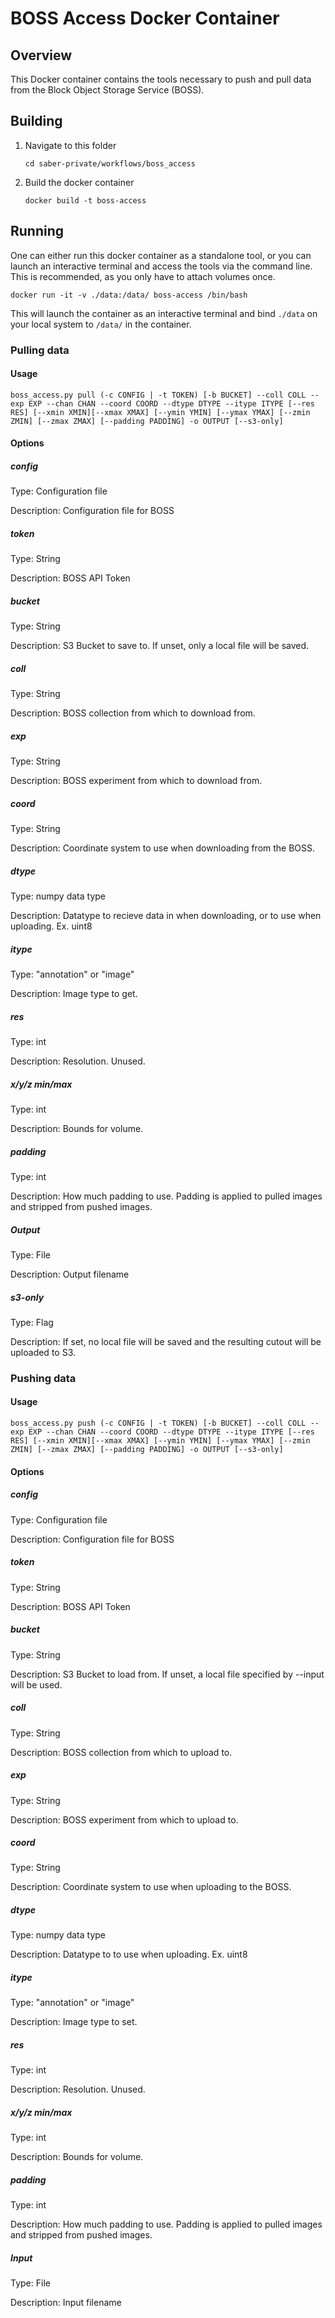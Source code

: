# BOSS Access Docker Container 

## Overview

This Docker container contains the tools necessary to push and pull data from the Block Object Storage Service (BOSS). 

## Building

1. Navigate to this folder

    ```
    cd saber-private/workflows/boss_access
    ```
1. Build the docker container

    ```
    docker build -t boss-access
    ```

## Running

One can either run this docker container as a standalone tool, or you can launch an interactive terminal and access the tools via the command line. This is recommended, as you only have to attach volumes once.

```
docker run -it -v ./data:/data/ boss-access /bin/bash 
```

This will launch the container as an interactive terminal and bind `./data` on your local system to `/data/` in the container.

### Pulling data

#### Usage

```
boss_access.py pull (-c CONFIG | -t TOKEN) [-b BUCKET] --coll COLL --exp EXP --chan CHAN --coord COORD --dtype DTYPE --itype ITYPE [--res RES] [--xmin XMIN][--xmax XMAX] [--ymin YMIN] [--ymax YMAX] [--zmin ZMIN] [--zmax ZMAX] [--padding PADDING] -o OUTPUT [--s3-only]
```
#### Options

##### config

Type: Configuration file

Description: Configuration file for BOSS

##### token

Type: String

Description: BOSS API Token

##### bucket

Type: String

Description: S3 Bucket to save to. If unset, only a local file will be saved.

##### coll

Type: String

Description: BOSS collection from which to download from.

##### exp

Type: String

Description: BOSS experiment from which to download from.

##### coord

Type: String

Description: Coordinate system to use when downloading from the BOSS.

##### dtype

Type: numpy data type

Description: Datatype to recieve data in when downloading, or to use when uploading. Ex. uint8

##### itype

Type: "annotation" or "image"

Description: Image type to get.

##### res

Type: int

Description: Resolution. Unused.

##### x/y/z min/max

Type: int

Description: Bounds for volume.

##### padding

Type: int

Description: How much padding to use. Padding is applied to pulled images and stripped from pushed images.

##### Output

Type: File

Description: Output filename

##### s3-only

Type: Flag

Description: If set, no local file will be saved and the resulting cutout will be uploaded to S3. 

### Pushing data

#### Usage

```
boss_access.py push (-c CONFIG | -t TOKEN) [-b BUCKET] --coll COLL --exp EXP --chan CHAN --coord COORD --dtype DTYPE --itype ITYPE [--res RES] [--xmin XMIN][--xmax XMAX] [--ymin YMIN] [--ymax YMAX] [--zmin ZMIN] [--zmax ZMAX] [--padding PADDING] -o OUTPUT [--s3-only]
```
#### Options

##### config

Type: Configuration file

Description: Configuration file for BOSS

##### token

Type: String

Description: BOSS API Token

##### bucket

Type: String

Description: S3 Bucket to load from. If unset, a local file specified by --input will be used.

##### coll

Type: String

Description: BOSS collection from which to upload to.

##### exp

Type: String

Description: BOSS experiment from which to upload to.

##### coord

Type: String

Description: Coordinate system to use when uploading to the BOSS.

##### dtype

Type: numpy data type

Description: Datatype to to use when uploading. Ex. uint8

##### itype

Type: "annotation" or "image"

Description: Image type to set.

##### res

Type: int

Description: Resolution. Unused.

##### x/y/z min/max

Type: int

Description: Bounds for volume.

##### padding

Type: int

Description: How much padding to use. Padding is applied to pulled images and stripped from pushed images.

##### Input

Type: File

Description: Input filename


